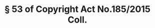 ---
title: "§ 53 of Copyright Act No.185/2015 Coll."
draft: false
exceptions:
- info53e
memberstates:
- SK
score: 3
compensation:
- No compensation
remarks: |
 


link: "https://www.slov-lex.sk/pravne-predpisy/SK/ZZ/2015/185/20160701"
---